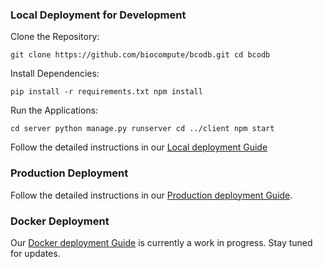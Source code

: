 ### Local Deployment for Development
 
Clone the Repository:

`git clone https://github.com/biocompute/bcodb.git
cd bcodb`

Install Dependencies:

`pip install -r requirements.txt
npm install
`

Run the Applications:

`cd server
python manage.py runserver
cd ../client
npm start`

Follow the detailed instructions in our [Local deployment Guide](/docs/localDeployment.md)
### Production Deployment
Follow the detailed instructions in our [Production deployment Guide](/docs/productionDeployment.md).

### Docker Deployment
Our [Docker deployment Guide](/docs/dockerDeployment.md) is currently a work in progress. Stay tuned for updates.
